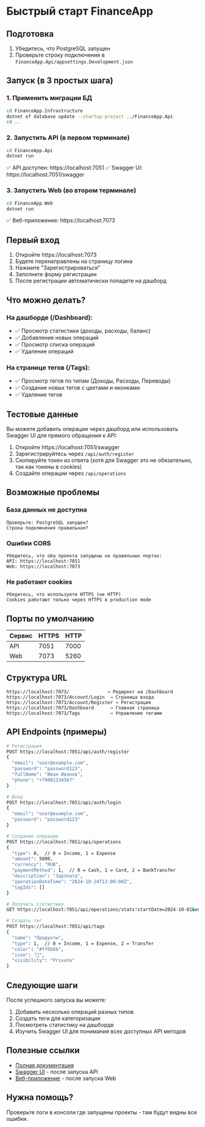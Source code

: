 # Быстрый старт FinanceApp

## Подготовка

1. Убедитесь, что PostgreSQL запущен
2. Проверьте строку подключения в `FinanceApp.Api/appsettings.Development.json`

## Запуск (в 3 простых шага)

### 1. Применить миграции БД

```bash
cd FinanceApp.Infrastructure
dotnet ef database update --startup-project ../FinanceApp.Api
cd ..
```

### 2. Запустить API (в первом терминале)

```bash
cd FinanceApp.Api
dotnet run
```

✅ API доступен: https://localhost:7051
✅ Swagger UI: https://localhost:7051/swagger

### 3. Запустить Web (во втором терминале)

```bash
cd FinanceApp.Web
dotnet run
```

✅ Веб-приложение: https://localhost:7073

## Первый вход

1. Откройте https://localhost:7073
2. Будете перенаправлены на страницу логина
3. Нажмите "Зарегистрироваться"
4. Заполните форму регистрации
5. После регистрации автоматически попадете на дашборд

## Что можно делать?

### На дашборде (/Dashboard):
- ✅ Просмотр статистики (доходы, расходы, баланс)
- ✅ Добавление новых операций
- ✅ Просмотр списка операций
- ✅ Удаление операций

### На странице тегов (/Tags):
- ✅ Просмотр тегов по типам (Доходы, Расходы, Переводы)
- ✅ Создание новых тегов с цветами и иконками
- ✅ Удаление тегов

## Тестовые данные

Вы можете добавить операции через дашборд или использовать Swagger UI для прямого обращения к API:

1. Откройте https://localhost:7051/swagger
2. Зарегистрируйтесь через `/api/auth/register`
3. Скопируйте токен из ответа (хотя для Swagger это не обязательно, так как токены в cookies)
4. Создайте операции через `/api/operations`

## Возможные проблемы

### База данных не доступна
```
Проверьте: PostgreSQL запущен?
Строка подключения правильная?
```

### Ошибки CORS
```
Убедитесь, что оба проекта запущены на правильных портах:
API: https://localhost:7051
Web: https://localhost:7073
```

### Не работают cookies
```
Убедитесь, что используете HTTPS (не HTTP)
Cookies работают только через HTTPS в production mode
```

## Порты по умолчанию

| Сервис | HTTPS | HTTP |
|--------|-------|------|
| API    | 7051  | 7000 |
| Web    | 7073  | 5260 |

## Структура URL

```
https://localhost:7073/              → Редирект на /Dashboard
https://localhost:7073/Account/Login  → Страница входа
https://localhost:7073/Account/Register → Регистрация
https://localhost:7073/Dashboard      → Главная страница
https://localhost:7073/Tags           → Управление тегами
```

## API Endpoints (примеры)

```bash
# Регистрация
POST https://localhost:7051/api/auth/register
{
  "email": "user@example.com",
  "password": "password123",
  "fullName": "Иван Иванов",
  "phone": "+79001234567"
}

# Вход
POST https://localhost:7051/api/auth/login
{
  "email": "user@example.com",
  "password": "password123"
}

# Создание операции
POST https://localhost:7051/api/operations
{
  "type": 0,  // 0 = Income, 1 = Expense
  "amount": 5000,
  "currency": "RUB",
  "paymentMethod": 1,  // 0 = Cash, 1 = Card, 2 = BankTransfer
  "description": "Зарплата",
  "operationDateTime": "2024-10-24T12:00:00Z",
  "tagIds": []
}

# Получить статистику
GET https://localhost:7051/api/operations/stats?startDate=2024-10-01&endDate=2024-10-31

# Создать тег
POST https://localhost:7051/api/tags
{
  "name": "Продукты",
  "type": 1,  // 0 = Income, 1 = Expense, 2 = Transfer
  "color": "#ff6b6b",
  "icon": "🛒",
  "visibility": "Private"
}
```

## Следующие шаги

После успешного запуска вы можете:

1. Добавить несколько операций разных типов
2. Создать теги для категоризации
3. Посмотреть статистику на дашборде
4. Изучить Swagger UI для понимания всех доступных API методов

## Полезные ссылки

- [Полная документация](README.md)
- [Swagger UI](https://localhost:7051/swagger) - после запуска API
- [Веб-приложение](https://localhost:7073) - после запуска Web

## Нужна помощь?

Проверьте логи в консоли где запущены проекты - там будут видны все ошибки.

